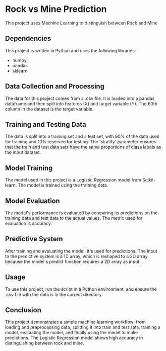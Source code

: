 # Rock vs Mine Prediction

This project uses Machine Learning to distinguish between Rock and Mine

## Dependencies
This project is written in Python and uses the following libraries:
- numpy
- pandas
- sklearn

## Data Collection and Processing
The data for this project comes from a .csv file. It is loaded into a pandas dataframe and then split into features (X) and target variable (Y). The 60th column in the dataset is the target variable.

## Training and Testing Data
The data is split into a training set and a test set, with 90% of the data used for training and 10% reserved for testing. The 'stratify' parameter ensures that the train and test data sets have the same proportions of class labels as the input dataset.

## Model Training
The model used in this project is a Logistic Regression model from Scikit-learn. The model is trained using the training data.

## Model Evaluation
The model's performance is evaluated by comparing its predictions on the training data and test data to the actual values. The metric used for evaluation is accuracy.

## Predictive System
After training and evaluating the model, it's used for predictions. The input to the predictive system is a 1D array, which is reshaped to a 2D array because the model's predict function requires a 2D array as input.

## Usage
To use this project, run the script in a Python environment, and ensure the .csv file with the data is in the correct directory.

## Conclusion
This project demonstrates a simple machine learning workflow: from loading and preprocessing data, splitting it into train and test sets, training a model, evaluating the model, and finally using the model to make predictions. The Logistic Regression model shows high accuracy in distinguishing between rock and mine.

